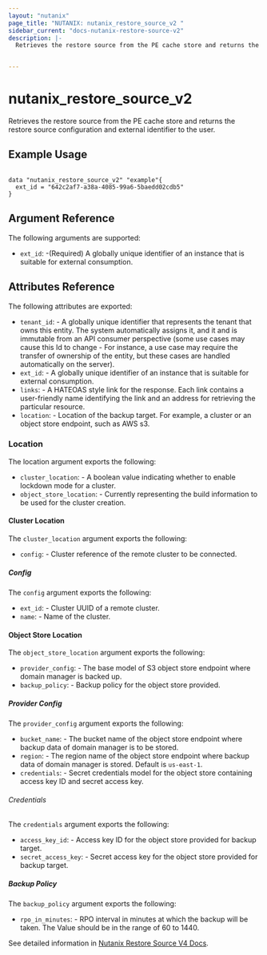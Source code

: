 ```yaml
---
layout: "nutanix"
page_title: "NUTANIX: nutanix_restore_source_v2 "
sidebar_current: "docs-nutanix-restore-source-v2"
description: |-
  Retrieves the restore source from the PE cache store and returns the restore source configuration and external identifier to the user.


---
```


# nutanix_restore_source_v2

Retrieves the restore source from the PE cache store and returns the restore source configuration and external identifier to the user.


## Example Usage

```hcl

data "nutanix_restore_source_v2" "example"{
  ext_id = "642c2af7-a38a-4085-99a6-5baedd02cdb5"
}

```

## Argument Reference
The following arguments are supported:

* `ext_id`: -(Required) A globally unique identifier of an instance that is suitable for external consumption.

## Attributes Reference
The following attributes are exported:

* `tenant_id`: - A globally unique identifier that represents the tenant that owns this entity. The system automatically assigns it, and it and is immutable from an API consumer perspective (some use cases may cause this Id to change - For instance, a use case may require the transfer of ownership of the entity, but these cases are handled automatically on the server).
* `ext_id`: - A globally unique identifier of an instance that is suitable for external consumption.
* `links`: - A HATEOAS style link for the response. Each link contains a user-friendly name identifying the link and an address for retrieving the particular resource.
* `location`: - Location of the backup target. For example, a cluster or an object store endpoint, such as AWS s3.

### Location
The location argument exports the following:

* `cluster_location`: - A boolean value indicating whether to enable lockdown mode for a cluster.
* `object_store_location`: - Currently representing the build information to be used for the cluster creation.

#### Cluster Location
The `cluster_location` argument exports the following:

* `config`: - Cluster reference of the remote cluster to be connected.

##### Config
The `config` argument exports the following:

* `ext_id`: - Cluster UUID of a remote cluster.
* `name`: - Name of the cluster.


#### Object Store Location
The `object_store_location` argument exports the following:

* `provider_config`: - The base model of S3 object store endpoint where domain manager is backed up.
* `backup_policy`: - Backup policy for the object store provided.

##### Provider Config
The `provider_config` argument exports the following:

* `bucket_name`: - The bucket name of the object store endpoint where backup data of domain manager is to be stored.
* `region`: - The region name of the object store endpoint where backup data of domain manager is stored. Default is `us-east-1`.
* `credentials`: - Secret credentials model for the object store containing access key ID and secret access key.

###### Credentials
The `credentials` argument exports the following:

* `access_key_id`: - Access key ID for the object store provided for backup target.
* `secret_access_key`: - Secret access key for the object store provided for backup target.

##### Backup Policy
The `backup_policy` argument exports the following:

* `rpo_in_minutes`: - RPO interval in minutes at which the backup will be taken. The Value should be in the range of 60 to 1440.



See detailed information in [Nutanix Restore Source V4 Docs](https://developers.nutanix.com/api-reference?namespace=prism&version=v4.0#tag/DomainManager/operation/getRestoreSourceById).